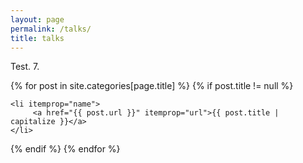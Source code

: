 ```yaml
---
layout: page 
permalink: /talks/
title: talks
---
```


Test. 7.

<div class="page">
{% for post in site.categories[page.title] %}
{% if post.title != null %}

    <li itemprop="name">
         <a href="{{ post.url }}" itemprop="url">{{ post.title | capitalize }}</a>
    </li>

{% endif %}
{% endfor %}
</div>
